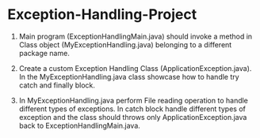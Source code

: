 # Exception-Handling-Project

1) Main program (ExceptionHandlingMain.java) should invoke a method in Class object (MyExceptionHandling.java) belonging to a different package name.
   
2)	Create a custom Exception Handling Class (ApplicationException.java). In the MyExceptionHandling.java class showcase how to handle try catch and finally block.
   
3)	In MyExceptionHandling.java perform File reading operation to handle different types of exceptions. In catch block handle different types of exception and the class should throws only ApplicationException.java back to ExceptionHandlingMain.java.
